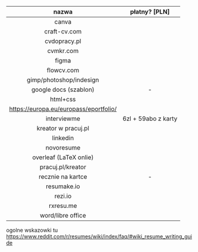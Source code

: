 | nazwa                                                                                               | płatny?  [PLN]            |
| :-------------------------------------------------------------------------------------------------: | :-----------------------: |
| canva                                                                                               |                           |
| craft-cv.com                                                                                        |                           |
| cvdopracy.pl                                                                                        |                           |
| cvmkr.com                                                                                           |                           |
| figma                                                                                               |                           |
| flowcv.com                                                                                          |                           |
| gimp/photoshop/indesign                                                                             |                           |
| google docs (szablon)                                                                               | -                         |
| html+css                                                                                            |                           |
| https://europa.eu/europass/eportfolio/                                                              |                           |
| interviewme                                                                                         | 6zl + 59abo z karty       |
| kreator w pracuj.pl                                                                                 |                           |
| linkedin                                                                                            |                           |
| novoresume                                                                                          |                           |
| overleaf (LaTeX onlie)                                                                              |                           |
| pracuj.pl/kreator                                                                                   |                           |
| recznie na kartce                                                                                   | -                         |
| resumake.io                                                                                         |                           |
| rezi.io                                                                                             |                           |
| rxresu.me                                                                                           |                           |
| word/libre office                                                                                   |                           |

ogolne wskazowki tu https://www.reddit.com/r/resumes/wiki/index/faq/#wiki_resume_writing_guide
